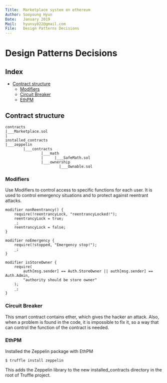 ```yaml
---
Title:  Marketplace system on ethereum
Author: Sooyoung Hyun
Date:   January 2019
Mail:   hyunsy822@gmail.com
File:   Design Patterns Decisions
---
```


Design Patterns Decisions
===

## Index

- [Contract structure](#contract-structure)
	- [Modifiers](#modifiers)
	- [Circuit Breaker](#circuit-breaker)
	- [EthPM](#EthPM)

## Contract structure

```
contracts
|___Marketplace.sol
|
installed_contracts
|___zeppelin
		|___contracts
				|___math
				|	  |___SafeMath.sol
				|___ownership
					  	|___Ownable.sol
```

### Modifiers

Use Modifiers to control access to specific functions for each user. It is used to control emergency situations and to protect against reentrant attacks.

```
modifier nonReentrancy() {  
	require(!reentrancyLock, "reentrancyLocked!");
	reentrancyLock = true;
	_;
	reentrancyLock = false;
}

modifier noEmergency {
	require(!stopped, "Emergency stop!");
	_;
}

modifier isStoreOwner {
	require(
		auth[msg.sender] == Auth.StoreOwner || auth[msg.sender] == Auth.Admin, 
		"authority should be store owner"
	);
	_;
}
```

### Circuit Breaker

This smart contract contains ether, which gives the hacker an attack. 
Also, when a problem is found in the code, it is impossible to fix it, so a way that can control the function of the contract is needed.

### EthPM

Installed the Zeppelin package with EthPM
```
$ truffle install zeppelin
```
This adds the Zeppelin library to the new installed_contracts directory in the root of Truffle project.

